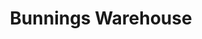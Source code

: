 ---
title: "Bunnings Warehouse"
url: /christchurch/bunnings-warehouse-marshland-road/
shop: doityourself
---